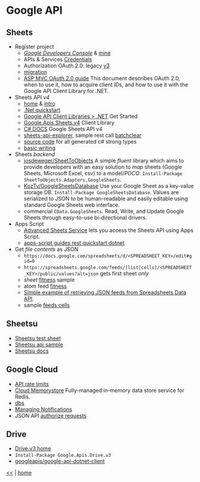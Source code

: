 # Google API

## Sheets

- Register project
  - [*Google Developers Console*](https://console.developers.google.com/flows/enableapi?apiid=sheets.googleapis.com&pli=1) & [mine](https://console.developers.google.com/apis/credentials?authuser=1&project=gsheetsapiv4tria-1547050376693)
  - APIs & Services [Credentials](https://console.developers.google.com/apis/credentials?project=pristine-atom-166920)
  - Authorization OAuth 2.0: legacy [v3](https://developers.google.com/sheets/api/v3/authorize)
  - [migration](https://developers.google.com/sheets/api/guides/migration)
  - [ASP MVC OAuth 2.0 guide](https://developers.google.com/api-client-library/dotnet/guide/aaa_oauth#web-applications-aspnet-mvc) This document describes OAuth 2.0, when to use it, how to acquire client IDs, and how to use it with the Google API Client Library for .NET.
- Sheets API _v4_
  - [home](https://developers.google.com/sheets/api/) & [intro](https://developers.google.com/sheets/api/guides/concepts)
  - [.Net quickstart](https://developers.google.com/sheets/api/quickstart/dotnet)
  - [Google API Client Libraries > .NET](https://developers.google.com/api-client-library/dotnet/get_started) Get Started
  - [Google.Apis.Sheets.v4](https://www.nuget.org/packages/Google.Apis.Sheets.v4/) Client Library
  - [C# DOCS](https://developers.google.com/resources/api-libraries/documentation/sheets/v4/csharp/latest/) Google Sheets API v4
  - [sheets-api-explorer](https://developers.google.com/apis-explorer/#p/sheets/v4/), sample rest call [batchclear](https://developers.google.com/apis-explorer/#p/sheets/v4/sheets.spreadsheets.values.batchClearByDataFilter)
  - [source code](https://github.com/googleapis/google-api-dotnet-client/blob/master/Src/Generated/Google.Apis.Sheets.v4/Google.Apis.Sheets.v4.cs) for all generated c# strong types
  - [basic writing](https://developers.google.com/sheets/api/samples/writing)
- Sheets _backend_
  - [josdeweger/SheetToObjects](https://github.com/josdeweger/SheetToObjects) A simple *fluent* library which aims to provide developers with an easy solution to _map_ sheets (Google Sheets, Microsoft Excel, csv) to a model/_POCO_. `Install-Package SheetToObjects.Adapters.GoogleSheets`.
  - [KozTv/GoogleSheetsDatabase](https://github.com/KozTv/GoogleSheetsDatabase) Use your Google Sheet as a  key-value storage DB. `Install-Package GoogleSheetsDatabase`. Values are serialized to JSON to be human-readable and easily editable using standard Google Sheets web interface.
  - commercial `CData.GoogleSheets`. Read, Write, and Update Google Sheets through easy-to-use bi-directional drivers.
- Apps Script
  - [Advanced Sheets Service](https://developers.google.com/apps-script/advanced/sheets) lets you access the Sheets API using Apps Script.
  - [apps-script guides rest quickstart dotnet](https://developers.google.com/apps-script/guides/rest/quickstart/dotnet)
- Get _file contents_ as JSON
  - `https://docs.google.com/spreadsheets/d/<SPREADSHEET_KEY>/edit#gid=0`
  - `https://spreadsheets.google.com/feeds/[list|cells]/<SPREADSHEET_KEY>/public/values?alt=json` gets first sheet _only_
  - _sheet_ [fitness](https://docs.google.com/spreadsheets/d/1kVelhej2C99mIAZmNFxtY9oSL7OaHKCFfD1lfbVL6Rk/edit#gid=0) sample
  - atom feed [fitness](https://spreadsheets.google.com/feeds/list/1kVelhej2C99mIAZmNFxtY9oSL7OaHKCFfD1lfbVL6Rk/od6/public/values?alt=json)
  - [Simple example of retrieving JSON feeds from Spreadsheets Data API](https://developers.google.com/gdata/samples/spreadsheet_sample).
  - sample [feeds cells](https://spreadsheets.google.com/feeds/cells/1kVelhej2C99mIAZmNFxtY9oSL7OaHKCFfD1lfbVL6Rk/od6/public/values?alt=json)

## Sheetsu

- [Sheetsu test sheet](https://docs.google.com/spreadsheets/d/1WTwXrh2ZDXmXATZlQIuapdv4ldyhJGZg7LX8GlzPdZw/edit#gid=0)
- [Sheetsu api sample](https://sheetsu.com/apis/v1.0/020b2c0f)
- [Sheetsu docs](https://docs.sheetsu.com/)

## Google Cloud

- [API rate limits](https://cloud.google.com/compute/docs/api-rate-limits)
- [Cloud Memorystore](https://cloud.google.com/memorystore/) Fully-managed in-memory data store service for Redis.
- [dbs](https://cloud.google.com/products/#databases)
- [Managing Notifications](https://cloud.google.com/resource-manager/docs/managing-notifications)
- JSON API [authorize requests](https://cloud.google.com/storage/docs/json_api/v1/how-tos/authorizing)

## Drive

- [Drive.v3 home](https://developers.google.com/drive/v3/web/about-sdk)
- `Install-Package Google.Apis.Drive.v3`
- [googleapis/google-api-dotnet-client](https://github.com/googleapis/google-api-dotnet-client)

[<<](../tools.md) | [home](../../README.md)
